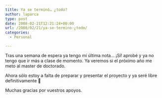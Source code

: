 ```yaml
---
title: Ya se terminó… ¿todo?
author: laparca
type: post
date: 2008-02-21T12:21:24+00:00
url: /2008/02/21/ya-se-termino-¿todo/
categories:
  - Personal

---
```

Tras una semana de espera ya tengo mi última nota&#8230; ¡Sí! aprobé y ya no tengo que ir más a clase de momento. Ya veremos si el próximo año me meto al master de doctorado.

Ahora sólo estoy a falta de preparar y presentar el proyecto y ya seré libre definitivamente 🙂

Muchas gracias por vuestros apoyos.